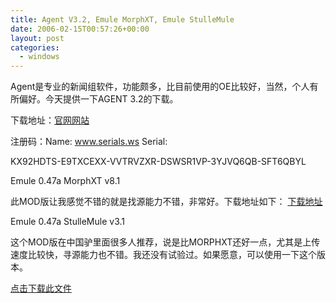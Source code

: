 ```yaml
---
title: Agent V3.2, Emule MorphXT, Emule StulleMule
date: 2006-02-15T00:57:26+00:00
layout: post
categories:
  - windows
---
```


Agent是专业的新闻组软件，功能颇多，比目前使用的OE比较好，当然，个人有所偏好。今天提供一下AGENT 3.2的下载。

下载地址：[官网网站](http://www.forteinc.com/agent/)

注册码：Name: www.serials.ws Serial:

KX92HDTS-E9TXCEXX-VVTRVZXR-DSWSR1VP-3YJVQ6QB-SFT6QBYL

Emule 0.47a MorphXT v8.1

此MOD版让我感觉不错的就是找源能力不错，非常好。下载地址如下：
[下载地址](https://sourceforge.net/projects/emulemorph/files/MorphXT/eMule%200.50a%20MorphXT%2012.7/eMulev0.50a.-MorphXTv12.7-installer.exe/download)

Emule 0.47a StulleMule v3.1

这个MOD版在中国驴里面很多人推荐，说是比MORPHXT还好一点，尤其是上传速度比较快，寻源能力也不错。我还没有试验过。如果愿意，可以使用一下这个版本。

[点击下载此文件](http://prdownloads.sourceforge.net/stullemule/eMule0.50a-StulleMule_v7.0-bin.rar?download)
